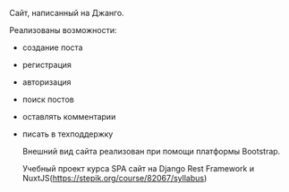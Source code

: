 Сайт, написанный на Джанго.

Реализованы возможности:
- создание поста
- регистрация
- авторизация 
- поиск постов
- оставлять комментарии
- писать в техподдержку

  Внешний вид сайта реализован при помощи платформы Bootstrap.

  Учебный проект курса SPA сайт на Django Rest Framework и NuxtJS(https://stepik.org/course/82067/syllabus)

